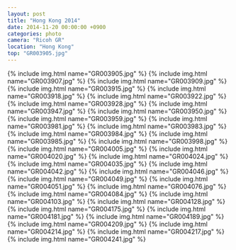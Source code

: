 ```yaml
---
layout: post
title: "Hong Kong 2014"
date: 2014-11-20 00:00:00 +0900
categories: photo
camera: "Ricoh GR"
location: "Hong Kong"
top: "GR003905.jpg"
---
```


{% include img.html name="GR003905.jpg" %}
{% include img.html name="GR003907.jpg" %}
{% include img.html name="GR003909.jpg" %}
{% include img.html name="GR003915.jpg" %}
{% include img.html name="GR003918.jpg" %}
{% include img.html name="GR003922.jpg" %}
{% include img.html name="GR003928.jpg" %}
{% include img.html name="GR003947.jpg" %}
{% include img.html name="GR003950.jpg" %}
{% include img.html name="GR003959.jpg" %}
{% include img.html name="GR003981.jpg" %}
{% include img.html name="GR003983.jpg" %}
{% include img.html name="GR003984.jpg" %}
{% include img.html name="GR003985.jpg" %}
{% include img.html name="GR003998.jpg" %}
{% include img.html name="GR004005.jpg" %}
{% include img.html name="GR004020.jpg" %}
{% include img.html name="GR004024.jpg" %}
{% include img.html name="GR004035.jpg" %}
{% include img.html name="GR004042.jpg" %}
{% include img.html name="GR004046.jpg" %}
{% include img.html name="GR004049.jpg" %}
{% include img.html name="GR004051.jpg" %}
{% include img.html name="GR004076.jpg" %}
{% include img.html name="GR004084.jpg" %}
{% include img.html name="GR004103.jpg" %}
{% include img.html name="GR004128.jpg" %}
{% include img.html name="GR004175.jpg" %}
{% include img.html name="GR004181.jpg" %}
{% include img.html name="GR004189.jpg" %}
{% include img.html name="GR004209.jpg" %}
{% include img.html name="GR004214.jpg" %}
{% include img.html name="GR004217.jpg" %}
{% include img.html name="GR004241.jpg" %}
